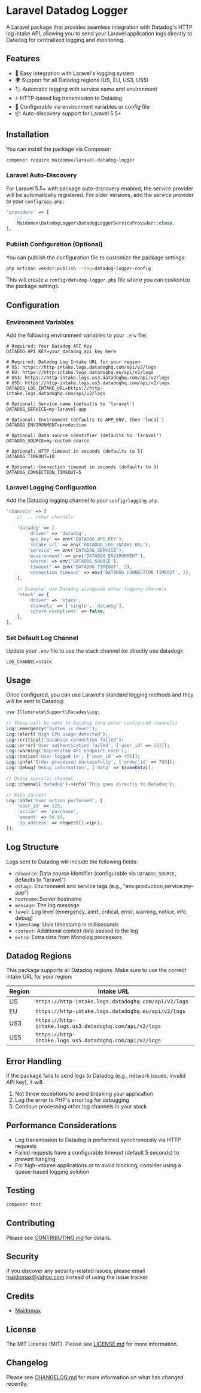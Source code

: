 # Laravel Datadog Logger

A Laravel package that provides seamless integration with Datadog's HTTP log intake API, allowing you to send your Laravel application logs directly to Datadog for centralized logging and monitoring.

## Features

- 🚀 Easy integration with Laravel's logging system
- 🌍 Support for all Datadog regions (US, EU, US3, US5)
- 🏷️ Automatic tagging with service name and environment
- ⚡ HTTP-based log transmission to Datadog
- 🔧 Configurable via environment variables or config file
- 📦 Auto-discovery support for Laravel 5.5+

## Installation

You can install the package via Composer:

```bash
composer require maidomax/laravel-datadog-logger
```

### Laravel Auto-Discovery

For Laravel 5.5+ with package auto-discovery enabled, the service provider will be automatically registered. For older versions, add the service provider to your `config/app.php`:

```php
'providers' => [
    // ...
    Maidomax\DatadogLogger\DatadogLoggerServiceProvider::class,
],
```

### Publish Configuration (Optional)

You can publish the configuration file to customize the package settings:

```bash
php artisan vendor:publish --tag=datadog-logger-config
```

This will create a `config/datadog-logger.php` file where you can customize the package settings.

## Configuration

### Environment Variables

Add the following environment variables to your `.env` file:

```env
# Required: Your Datadog API Key
DATADOG_API_KEY=your_datadog_api_key_here

# Required: Datadog Log Intake URL for your region
# US: https://http-intake.logs.datadoghq.com/api/v2/logs
# EU: https://http-intake.logs.datadoghq.eu/api/v2/logs
# US3: https://http-intake.logs.us3.datadoghq.com/api/v2/logs
# US5: https://http-intake.logs.us5.datadoghq.com/api/v2/logs
DATADOG_LOG_INTAKE_URL=https://http-intake.logs.datadoghq.com/api/v2/logs

# Optional: Service name (defaults to 'laravel')
DATADOG_SERVICE=my-laravel-app

# Optional: Environment (defaults to APP_ENV, then 'local')
DATADOG_ENVIRONMENT=production

# Optional: Data source identifier (defaults to 'laravel')
DATADOG_SOURCE=my-custom-source

# Optional: HTTP timeout in seconds (defaults to 5)
DATADOG_TIMEOUT=10

# Optional: Connection timeout in seconds (defaults to 3)
DATADOG_CONNECTION_TIMEOUT=5
```

### Laravel Logging Configuration

Add the Datadog logging channel to your `config/logging.php`:

```php
'channels' => [
    // ... other channels

    'datadog' => [
        'driver' => 'datadog',
        'api_key' => env('DATADOG_API_KEY'),
        'intake_url' => env('DATADOG_LOG_INTAKE_URL'),
        'service' => env('DATADOG_SERVICE'),
        'environment' => env('DATADOG_ENVIRONMENT'),
        'source' => env('DATADOG_SOURCE'),
        'timeout' => env('DATADOG_TIMEOUT', 5),
        'connection_timeout' => env('DATADOG_CONNECTION_TIMEOUT', 3),
    ],

    // Example: Use Datadog alongside other logging channels
    'stack' => [
        'driver' => 'stack',
        'channels' => ['single', 'datadog'],
        'ignore_exceptions' => false,
    ],
],
```

### Set Default Log Channel

Update your `.env` file to use the stack channel (or directly use datadog):

```env
LOG_CHANNEL=stack
```

## Usage

Once configured, you can use Laravel's standard logging methods and they will be sent to Datadog:

```php
use Illuminate\Support\Facades\Log;

// These will be sent to Datadog (and other configured channels)
Log::emergency('System is down!');
Log::alert('High CPU usage detected');
Log::critical('Database connection failed');
Log::error('User authentication failed', ['user_id' => 123]);
Log::warning('Deprecated API endpoint used');
Log::notice('User logged in', ['user_id' => 456]);
Log::info('Order processed successfully', ['order_id' => 789]);
Log::debug('Debug information', ['data' => $someData]);

// Using specific channel
Log::channel('datadog')->info('This goes directly to Datadog');

// With context
Log::info('User action performed', [
    'user_id' => 123,
    'action' => 'purchase',
    'amount' => 99.99,
    'ip_address' => request()->ip(),
]);
```

## Log Structure

Logs sent to Datadog will include the following fields:

- `ddsource`: Data source identifier (configurable via `DATADOG_SOURCE`, defaults to "laravel")
- `ddtags`: Environment and service tags (e.g., "env:production,service:my-app")
- `hostname`: Server hostname
- `message`: The log message
- `level`: Log level (emergency, alert, critical, error, warning, notice, info, debug)
- `timestamp`: Unix timestamp in milliseconds
- `context`: Additional context data passed to the log
- `extra`: Extra data from Monolog processors

## Datadog Regions

This package supports all Datadog regions. Make sure to use the correct intake URL for your region:

| Region | Intake URL |
|--------|------------|
| US | `https://http-intake.logs.datadoghq.com/api/v2/logs` |
| EU | `https://http-intake.logs.datadoghq.eu/api/v2/logs` |
| US3 | `https://http-intake.logs.us3.datadoghq.com/api/v2/logs` |
| US5 | `https://http-intake.logs.us5.datadoghq.com/api/v2/logs` |

## Error Handling

If the package fails to send logs to Datadog (e.g., network issues, invalid API key), it will:

1. Not throw exceptions to avoid breaking your application
2. Log the error to PHP's error log for debugging
3. Continue processing other log channels in your stack

## Performance Considerations

- Log transmission to Datadog is performed synchronously via HTTP requests
- Failed requests have a configurable timeout (default 5 seconds) to prevent hanging
- For high-volume applications or to avoid blocking, consider using a queue-based logging solution

## Testing

```bash
composer test
```

## Contributing

Please see [CONTRIBUTING.md](CONTRIBUTING.md) for details.

## Security

If you discover any security-related issues, please email maidomax@yahoo.com instead of using the issue tracker.

## Credits

- [Maidomax](https://github.com/Maidomax)

## License

The MIT License (MIT). Please see [LICENSE.md](LICENSE.md) for more information.

## Changelog

Please see [CHANGELOG.md](CHANGELOG.md) for more information on what has changed recently.